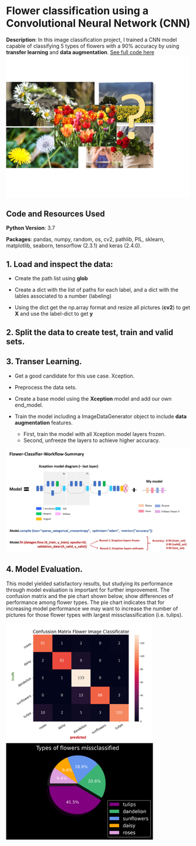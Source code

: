 # Flower classification using a Convolutional Neural Network (CNN)

**Description**: In this image classification project, I trained a CNN model capable of classifying 5 types of flowers with a 90% accuracy by using **transfer learning** and **data augmentation**.
[See full code here](https://nbviewer.jupyter.org/github/EnriqueSPR/flower_image_classifier/blob/main/my_flower_classifier.ipynb)
<img src="figures/flower_front.png" width="500"/> 
## Code and Resources Used

**Python Version**: 3.7

**Packages**: pandas, numpy, random, os, cv2, pathlib, PIL, sklearn, matplotlib, seaborn, tensorflow (2.3.1) and keras (2.4.0).

## 1. Load  and inspect the data:

   * Create the path list using **glob**
    
   * Create a dict with the list of paths for each label, and a dict with the lables associated to a number (labeling)
    
   * Using the dict get the np.array format and resize all pictures (**cv2**) to get **X** and use the label-dict to get **y**
   
## 2. **Split** the data to create test, train and valid sets.

## 3. **Transer Learning**. 

 * Get a good candidate for this use case. Xception.
 * Preprocess the data sets.
 * Create a base model using the **Xception** model and add our own end_model.
 * Train the model including a ImageDataGenerator object to include **data augmentation** features.
    
     * First, train the model with all Xception model layers frozen.
     * Second, unfreeze the layers to achieve higher accuracy.
     
 <img src="figures/summary_flower_classifier_workflow.png" width="800"/> 
 
 ## 4. Model Evaluation.
 
 This model yielded satisfactory results, but studying its performance through model evaluation is important for further improvement.
 The confusion matrix and the pie chart shown below, show differences of performance among flower types.
 The pie chart indicates that for increasing model performance we may want to increase the number of pictures for those flower types with largest missclassification (i.e. tulips).
 
  <img src="figures/corr_mat_NN_flowers.png" width="400"/>   <img src="figures/pie_chart_flowers.png" width="400"/> 
 
 
